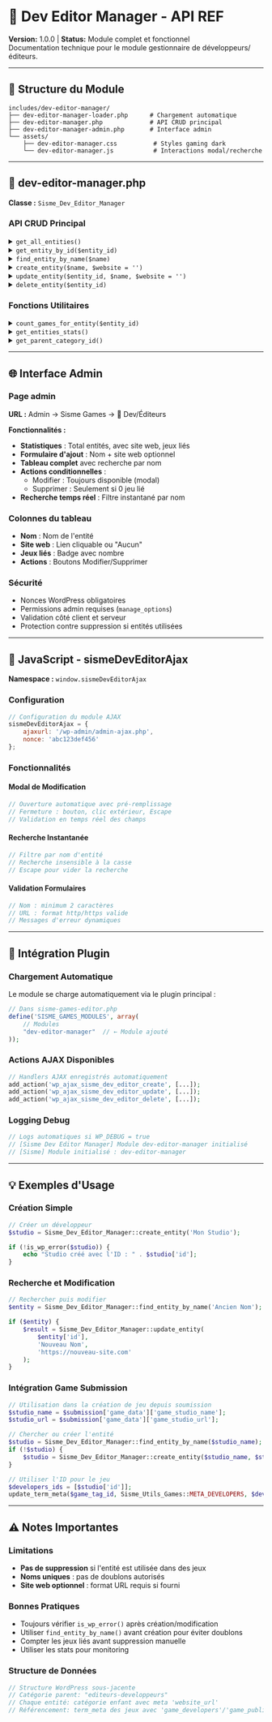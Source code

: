 # 🏢 Dev Editor Manager - API REF

**Version:** 1.0.0 | **Status:** Module complet et fonctionnel  
Documentation technique pour le module gestionnaire de développeurs/éditeurs.

---

## 📁 Structure du Module

```
includes/dev-editor-manager/
├── dev-editor-manager-loader.php      # Chargement automatique
├── dev-editor-manager.php             # API CRUD principal
├── dev-editor-manager-admin.php       # Interface admin
└── assets/
    ├── dev-editor-manager.css          # Styles gaming dark
    └── dev-editor-manager.js           # Interactions modal/recherche
```

---

## 🏢 dev-editor-manager.php

**Classe :** `Sisme_Dev_Editor_Manager`

### API CRUD Principal

<details>
<summary><code>get_all_entities()</code></summary>

```php
// Récupérer tous les développeurs/éditeurs
// @return array - Liste complète avec données formatées
$entities = Sisme_Dev_Editor_Manager::get_all_entities();

// Retour:
[
    [
        'id' => 123,
        'name' => 'Studio XYZ',
        'slug' => 'studio-xyz',
        'website' => 'https://www.studio-xyz.com',
        'games_count' => 5
    ],
    // ...
]
```
</details>

<details>
<summary><code>get_entity_by_id($entity_id)</code></summary>

```php
// Récupérer une entité par son ID
// @param int $entity_id - ID de l'entité (term_id)
// @return array|false - Données de l'entité ou false si introuvable
$entity = Sisme_Dev_Editor_Manager::get_entity_by_id(123);
```
</details>

<details>
<summary><code>find_entity_by_name($name)</code></summary>

```php
// Rechercher une entité par son nom exact
// @param string $name - Nom de l'entité
// @return array|false - Données de l'entité ou false si introuvable
$entity = Sisme_Dev_Editor_Manager::find_entity_by_name('Studio XYZ');
```
</details>

<details>
<summary><code>create_entity($name, $website = '')</code></summary>

```php
// Créer un nouveau développeur/éditeur
// @param string $name - Nom de l'entité (requis)
// @param string $website - Site web optionnel
// @return array|WP_Error - Données de l'entité créée ou erreur
$result = Sisme_Dev_Editor_Manager::create_entity('Nouveau Studio', 'https://example.com');

// Erreurs possibles:
// - 'empty_name': Le nom est requis
// - 'no_parent': Catégorie parent introuvable
// - 'entity_exists': Une entité avec ce nom existe déjà
```
</details>

<details>
<summary><code>update_entity($entity_id, $name, $website = '')</code></summary>

```php
// Mettre à jour une entité existante
// @param int $entity_id - ID de l'entité
// @param string $name - Nouveau nom
// @param string $website - Nouveau site web
// @return array|WP_Error - Données mises à jour ou erreur
$result = Sisme_Dev_Editor_Manager::update_entity(123, 'Nouveau Nom', 'https://new-site.com');

// Erreurs possibles:
// - 'invalid_params': ID et nom requis
// - 'entity_not_found': Entité introuvable
// - 'name_exists': Une autre entité avec ce nom existe déjà
```
</details>

<details>
<summary><code>delete_entity($entity_id)</code></summary>

```php
// Supprimer une entité
// @param int $entity_id - ID de l'entité
// @return bool|WP_Error - true si succès, erreur sinon
$result = Sisme_Dev_Editor_Manager::delete_entity(123);

// Erreurs possibles:
// - 'invalid_id': ID invalide
// - 'entity_not_found': Entité introuvable
// - 'entity_in_use': Entité utilisée dans X jeu(x)
```
</details>

### Fonctions Utilitaires

<details>
<summary><code>count_games_for_entity($entity_id)</code></summary>

```php
// Compter les jeux liés à une entité
// @param int $entity_id - ID de l'entité
// @return int - Nombre de jeux utilisant cette entité
$count = Sisme_Dev_Editor_Manager::count_games_for_entity(123);
```
</details>

<details>
<summary><code>get_entities_stats()</code></summary>

```php
// Récupérer les statistiques globales
// @return array - Statistiques complètes
$stats = Sisme_Dev_Editor_Manager::get_entities_stats();

// Retour:
[
    'total_entities' => 15,
    'with_website' => 8,
    'total_games_linked' => 42
]
```
</details>

<details>
<summary><code>get_parent_category_id()</code></summary>

```php
// Récupérer l'ID de la catégorie parent "editeurs-developpeurs"
// @return int - ID de la catégorie parent ou 0 si introuvable
$parent_id = Sisme_Dev_Editor_Manager::get_parent_category_id();
```
</details>

---

## 🌐 Interface Admin

### Page admin

**URL :** Admin → Sisme Games → 🏢 Dev/Éditeurs

**Fonctionnalités :**
- **Statistiques** : Total entités, avec site web, jeux liés
- **Formulaire d'ajout** : Nom + site web optionnel
- **Tableau complet** avec recherche par nom
- **Actions conditionnelles** :
  * Modifier : Toujours disponible (modal)
  * Supprimer : Seulement si 0 jeu lié
- **Recherche temps réel** : Filtre instantané par nom

### Colonnes du tableau
- **Nom** : Nom de l'entité
- **Site web** : Lien cliquable ou "Aucun"
- **Jeux liés** : Badge avec nombre
- **Actions** : Boutons Modifier/Supprimer

### Sécurité
- Nonces WordPress obligatoires
- Permissions admin requises (`manage_options`)
- Validation côté client et serveur
- Protection contre suppression si entités utilisées

---

## 🎯 JavaScript - sismeDevEditorAjax

**Namespace :** `window.sismeDevEditorAjax`

### Configuration

```javascript
// Configuration du module AJAX
sismeDevEditorAjax = {
    ajaxurl: '/wp-admin/admin-ajax.php',
    nonce: 'abc123def456'
};
```

### Fonctionnalités

#### Modal de Modification
```javascript
// Ouverture automatique avec pré-remplissage
// Fermeture : bouton, clic extérieur, Escape
// Validation en temps réel des champs
```

#### Recherche Instantanée
```javascript
// Filtre par nom d'entité
// Recherche insensible à la casse
// Escape pour vider la recherche
```

#### Validation Formulaires
```javascript
// Nom : minimum 2 caractères
// URL : format http/https valide
// Messages d'erreur dynamiques
```

---

## 🔧 Intégration Plugin

### Chargement Automatique

Le module se charge automatiquement via le plugin principal :

```php
// Dans sisme-games-editor.php
define('SISME_GAMES_MODULES', array(
    // Modules
    "dev-editor-manager"  // ← Module ajouté
));
```

### Actions AJAX Disponibles

```php
// Handlers AJAX enregistrés automatiquement
add_action('wp_ajax_sisme_dev_editor_create', [...]);
add_action('wp_ajax_sisme_dev_editor_update', [...]);
add_action('wp_ajax_sisme_dev_editor_delete', [...]);
```

### Logging Debug

```php
// Logs automatiques si WP_DEBUG = true
// [Sisme Dev Editor Manager] Module dev-editor-manager initialisé
// [Sisme] Module initialisé : dev-editor-manager
```

---

## 💡 Exemples d'Usage

### Création Simple

```php
// Créer un développeur
$studio = Sisme_Dev_Editor_Manager::create_entity('Mon Studio');

if (!is_wp_error($studio)) {
    echo "Studio créé avec l'ID : " . $studio['id'];
}
```

### Recherche et Modification

```php
// Rechercher puis modifier
$entity = Sisme_Dev_Editor_Manager::find_entity_by_name('Ancien Nom');

if ($entity) {
    $result = Sisme_Dev_Editor_Manager::update_entity(
        $entity['id'], 
        'Nouveau Nom',
        'https://nouveau-site.com'
    );
}
```

### Intégration Game Submission

```php
// Utilisation dans la création de jeu depuis soumission
$studio_name = $submission['game_data']['game_studio_name'];
$studio_url = $submission['game_data']['game_studio_url'];

// Chercher ou créer l'entité
$studio = Sisme_Dev_Editor_Manager::find_entity_by_name($studio_name);
if (!$studio) {
    $studio = Sisme_Dev_Editor_Manager::create_entity($studio_name, $studio_url);
}

// Utiliser l'ID pour le jeu
$developers_ids = [$studio['id']];
update_term_meta($game_tag_id, Sisme_Utils_Games::META_DEVELOPERS, $developers_ids);
```

---

## ⚠️ Notes Importantes

### Limitations
- **Pas de suppression** si l'entité est utilisée dans des jeux
- **Noms uniques** : pas de doublons autorisés
- **Site web optionnel** : format URL requis si fourni

### Bonnes Pratiques
- Toujours vérifier `is_wp_error()` après création/modification
- Utiliser `find_entity_by_name()` avant création pour éviter doublons
- Compter les jeux liés avant suppression manuelle
- Utiliser les stats pour monitoring

### Structure de Données
```php
// Structure WordPress sous-jacente
// Catégorie parent: "editeurs-developpeurs"
// Chaque entité: catégorie enfant avec meta 'website_url'
// Référencement: term_meta des jeux avec 'game_developers'/'game_publishers'
```